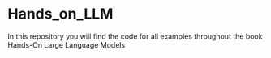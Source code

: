 # Hands_on_LLM
In this repository you will find the code for all examples throughout the book Hands-On Large Language Models 
